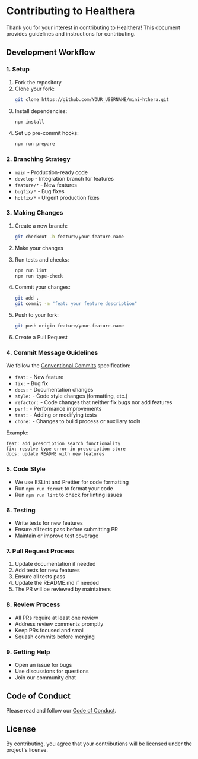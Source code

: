 # Contributing to Healthera

Thank you for your interest in contributing to Healthera! This document provides guidelines and instructions for contributing.

## Development Workflow

### 1. Setup

1. Fork the repository
2. Clone your fork:
   ```bash
   git clone https://github.com/YOUR_USERNAME/mini-hthera.git
   ```
3. Install dependencies:
   ```bash
   npm install
   ```
4. Set up pre-commit hooks:
   ```bash
   npm run prepare
   ```

### 2. Branching Strategy

- `main` - Production-ready code
- `develop` - Integration branch for features
- `feature/*` - New features
- `bugfix/*` - Bug fixes
- `hotfix/*` - Urgent production fixes

### 3. Making Changes

1. Create a new branch:

   ```bash
   git checkout -b feature/your-feature-name
   ```

2. Make your changes

3. Run tests and checks:

   ```bash
   npm run lint
   npm run type-check
   ```

4. Commit your changes:

   ```bash
   git add .
   git commit -m "feat: your feature description"
   ```

5. Push to your fork:

   ```bash
   git push origin feature/your-feature-name
   ```

6. Create a Pull Request

### 4. Commit Message Guidelines

We follow the [Conventional Commits](https://www.conventionalcommits.org/) specification:

- `feat:` - New feature
- `fix:` - Bug fix
- `docs:` - Documentation changes
- `style:` - Code style changes (formatting, etc.)
- `refactor:` - Code changes that neither fix bugs nor add features
- `perf:` - Performance improvements
- `test:` - Adding or modifying tests
- `chore:` - Changes to build process or auxiliary tools

Example:

```
feat: add prescription search functionality
fix: resolve type error in prescription store
docs: update README with new features
```

### 5. Code Style

- We use ESLint and Prettier for code formatting
- Run `npm run format` to format your code
- Run `npm run lint` to check for linting issues

### 6. Testing

- Write tests for new features
- Ensure all tests pass before submitting PR
- Maintain or improve test coverage

### 7. Pull Request Process

1. Update documentation if needed
2. Add tests for new features
3. Ensure all tests pass
4. Update the README.md if needed
5. The PR will be reviewed by maintainers

### 8. Review Process

- All PRs require at least one review
- Address review comments promptly
- Keep PRs focused and small
- Squash commits before merging

### 9. Getting Help

- Open an issue for bugs
- Use discussions for questions
- Join our community chat

## Code of Conduct

Please read and follow our [Code of Conduct](CODE_OF_CONDUCT.md).

## License

By contributing, you agree that your contributions will be licensed under the project's license.
